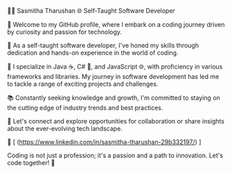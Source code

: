 👨‍💻 Sasmitha Tharushan
🌐 Self-Taught Software Developer

🚀 Welcome to my GitHub profile, where I embark on a coding journey driven by curiosity and passion for technology.

🌟 As a self-taught software developer, I've honed my skills through dedication and hands-on experience in the world of coding.

💼 I specialize in Java ☕️, C# 🎯, and JavaScript 🌐, with proficiency in various frameworks and libraries. My journey in software development has led me to tackle a range of exciting projects and challenges.

📚 Constantly seeking knowledge and growth, I'm committed to staying on the cutting edge of industry trends and best practices.

💬 Let's connect and explore opportunities for collaboration or share insights about the ever-evolving tech landscape.

🔗 [ (https://www.linkedin.com/in/sasmitha-tharushan-29b332197/) ]  

Coding is not just a profession; it's a passion and a path to innovation. Let's code together! 🚀

